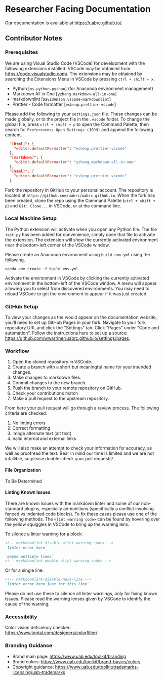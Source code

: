 # Researcher Facing Documentation

Our documentation is available at <https://uabrc.github.io/>.

## Contributor Notes

### Prerequisites

We are using Visual Studio Code (VSCode) for development with the following extensions installed. VSCode may be obtained from https://code.visualstudio.com/. The extensions may be obtained by searching the Extensions Menu in VSCode by pressing `ctrl + shift + x`.

- Python [`ms-python.python`] (for Anaconda environment management)
- Markdown All in One [`yzhang.markdown-all-in-one`]
- markdownlint [`DavidAnson.vscode-markdownlint`]
- Prettier - Code formatter [`esbenp.prettier-vscode`]

Please add the following to your `settings.json` file. These changes can be made globally, or to the project file in the `.vscode` folder. To change the global file, press `ctrl + shift + p` to open the Command Palette, then search for `Preferences: Open Settings (JSON)` and append the following content.

```json
  "[html]": {
    "editor.defaultFormatter": "esbenp.prettier-vscode"
  },
  "[markdown]": {
    "editor.defaultFormatter": "yzhang.markdown-all-in-one"
  },
  "[yaml]": {
    "editor.defaultFormatter": "esbenp.prettier-vscode"
  }
```

Fork the repository in GitHub to your personal account. The repository is located at `https://github.com/uabrc/uabrc.github.io`. When the fork has been created, clone the repo using the Command Palette (`ctrl + shift + p`) and `Git: Clone...` in VSCode, or at the command line.

### Local Machine Setup

The Python extension will activate when you open any Python file. The file `test.py` has been added for convenience, simply open that file to activate the extension. The extension will show the currently activated environment near the bottom-left corner of the VSCode window.

Please create an Anaconda environment using `build_env.yml` using the following.

```shell
conda env create -f build_env.yml
```

Activate the environment in VSCode by clicking the currently activated environment in the bottom-left of the VSCode window. A menu will appear allowing you to select from discovered environments. You may need to reload VSCode to get the environment to appear if it was just created.

### GitHub Setup

To view your changes as the would appear on the documentation website, you'll need to set up GitHub Pages in your fork. Navigate to your fork repository URL and click the "Settings" tab. Click "Pages" under "Code and automation". Follow the instructions here to set up a source: <https://github.com/wwarriner/uabrc.github.io/settings/pages>.

### Workflow

1. Open the cloned repository in VSCode.
2. Create a branch with a short but meaningful name for your intended changes.
3. Make changes to markdown files.
4. Commit changes to the new branch.
5. Push the branch to your remote repository on GitHub.
6. Check your contributions match
7. Make a pull request to the upstream repository.

From here your pull request will go through a review process. The following criteria are checked.

1. No linting errors
2. Correct formatting
3. Image alternate text (alt text)
4. Valid internal and external links

We will also make an attempt to check your information for accuracy, as well as proofread the text. Bear in mind our time is limited and we are not infallible, so please double-check your pull requests!

#### File Organization

To Be Determined

#### Linting Known Issues

There are known issues with the markdown linter and some of our non-standard plugins, especially admonitions (specifically a conflict involving fenced vs indented code blocks). To fix these cases please use one of the following methods. The `<lint warning code>` can be found by hovering over the yellow squiggles in VSCode to bring up the warning lens.

To silence a linter warning for a block:

```markdown
<!-- markdownlint-disable <lint warning code> -->
`linter error here`

`maybe multiple lines`
<!-- markdownlint-enable <lint warning code> -->
```

Or for a single line:

```markdown
<!-- markdownlint-disable-next-line -->
`linter error here just for this line`
```

Please do not use these to silence all linter warnings, only for fixing known issues. Please read the warning lenses given by VSCode to identify the cause of the warning.

### Accessibility

Color vision deficiency checker: <https://www.toptal.com/designers/colorfilter/>

### Branding Guidance

- Brand main page: https://www.uab.edu/toolkit/branding
- Brand colors: https://www.uab.edu/toolkit/brand-basics/colors
- Copyright guidance: https://www.uab.edu/toolkit/trademarks-licensing/uab-trademarks
